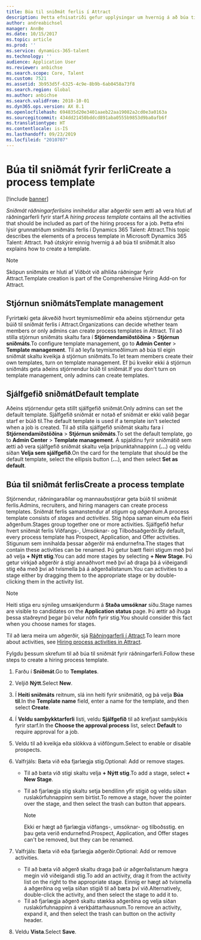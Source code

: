 ```yaml
---
title: Búa til sniðmát ferlis í Attract
description: Þetta efnisatriði gefur upplýsingar um hvernig á að búa til sniðmát ferlis í Attract.
author: andreabichsel
manager: AnnBe
ms.date: 10/15/2017
ms.topic: article
ms.prod: ''
ms.service: dynamics-365-talent
ms.technology: ''
audience: Application User
ms.reviewer: anbichse
ms.search.scope: Core, Talent
ms.custom: 7521
ms.assetid: 3b953d5f-6325-4c9e-8b9b-6ab0458a73f8
ms.search.region: Global
ms.author: anbichse
ms.search.validFrom: 2018-10-01
ms.dyn365.ops.version: AX 8.1
ms.openlocfilehash: 694835d20e3401aaeb22aa19082a2cd0e3a0163a
ms.sourcegitcommit: 434dd21450bddcd891aba0555b9853d9ba0afb6f
ms.translationtype: HT
ms.contentlocale: is-IS
ms.lasthandoff: 09/23/2019
ms.locfileid: "2010707"
---
```

# <a name="create-a-process-template"></a><span data-ttu-id="2ea47-103">Búa til sniðmát fyrir ferli</span><span class="sxs-lookup"><span data-stu-id="2ea47-103">Create a process template</span></span>

[!include [banner](includes/banner.md)]

<span data-ttu-id="2ea47-104">*Sniðmát ráðningarferlisins* inniheldur allar aðgerðir sem ætti að vera hluti af ráðningarferli fyrir starf.</span><span class="sxs-lookup"><span data-stu-id="2ea47-104">A *hiring process template* contains all the activities that should be included as part of the hiring process for a job.</span></span> <span data-ttu-id="2ea47-105">Þetta efni lýsir grunnatriðum sniðmáts ferlis í Dynamics 365 Talent: Attract.</span><span class="sxs-lookup"><span data-stu-id="2ea47-105">This topic describes the elements of a process template in Microsoft Dynamics 365 Talent: Attract.</span></span> <span data-ttu-id="2ea47-106">Það útskýrir einnig hvernig á að búa til sniðmát.</span><span class="sxs-lookup"><span data-stu-id="2ea47-106">It also explains how to create a template.</span></span>

> [!NOTE]
> <span data-ttu-id="2ea47-107">Sköpun sniðmáts er hluti af Viðbót við alhliða ráðningar fyrir Attract.</span><span class="sxs-lookup"><span data-stu-id="2ea47-107">Template creation is part of the Comprehensive Hiring Add-on for Attract.</span></span>

## <a name="template-management"></a><span data-ttu-id="2ea47-108">Stjórnun sniðmáts</span><span class="sxs-lookup"><span data-stu-id="2ea47-108">Template management</span></span>

<span data-ttu-id="2ea47-109">Fyrirtæki geta ákveðið hvort teymismeðlimir eða aðeins stjórnendur geta búið til sniðmát ferlis í Attract.</span><span class="sxs-lookup"><span data-stu-id="2ea47-109">Organizations can decide whether team members or only admins can create process templates in Attract.</span></span> <span data-ttu-id="2ea47-110">Til að stilla stjórnun sniðmáts skaltu fara í **Stjórnendamiðstöðina** \> **Stjórnun sniðmáts**.</span><span class="sxs-lookup"><span data-stu-id="2ea47-110">To configure template management, go to **Admin Center** \> **Template management**.</span></span> <span data-ttu-id="2ea47-111">Til að leyfa teymismeðlimum að búa til eigin sniðmát skaltu kveikja á stjórnun sniðmáts.</span><span class="sxs-lookup"><span data-stu-id="2ea47-111">To let team members create their own templates, turn on template management.</span></span> <span data-ttu-id="2ea47-112">Ef þú kveikir ekki á stjórnun sniðmáts geta aðeins stjórnendur búið til sniðmát.</span><span class="sxs-lookup"><span data-stu-id="2ea47-112">If you don't turn on template management, only admins can create templates.</span></span>

## <a name="default-template"></a><span data-ttu-id="2ea47-113">Sjálfgefið sniðmát</span><span class="sxs-lookup"><span data-stu-id="2ea47-113">Default template</span></span>

<span data-ttu-id="2ea47-114">Aðeins stjórnendur geta stillt sjálfgefið sniðmát.</span><span class="sxs-lookup"><span data-stu-id="2ea47-114">Only admins can set the default template.</span></span> <span data-ttu-id="2ea47-115">Sjálfgefið sniðmát er notað ef sniðmát er ekki valið þegar starf er búið til.</span><span class="sxs-lookup"><span data-stu-id="2ea47-115">The default template is used if a template isn't selected when a job is created.</span></span> <span data-ttu-id="2ea47-116">Til að stilla sjálfgefið sniðmát skaltu fara í **Stjórnendamiðstöðina** \> **Stjórnun sniðmáts**.</span><span class="sxs-lookup"><span data-stu-id="2ea47-116">To set the default template, go to **Admin Center** \> **Template management**.</span></span> <span data-ttu-id="2ea47-117">Á spjaldinu fyrir sniðmátið sem ætti að vera sjálfgefið sniðmát skaltu velja þrípunktahnappinn (**...**) og veldu síðan **Velja sem sjálfgefið**.</span><span class="sxs-lookup"><span data-stu-id="2ea47-117">On the card for the template that should be the default template, select the ellipsis button (**...**), and then select **Set as default**.</span></span>

## <a name="create-a-process-template"></a><span data-ttu-id="2ea47-118">Búa til sniðmát ferlis</span><span class="sxs-lookup"><span data-stu-id="2ea47-118">Create a process template</span></span>

<span data-ttu-id="2ea47-119">Stjórnendur, ráðningaraðilar og mannauðsstjórar geta búið til sniðmát ferlis.</span><span class="sxs-lookup"><span data-stu-id="2ea47-119">Admins, recruiters, and hiring managers can create process templates.</span></span> <span data-ttu-id="2ea47-120">Sniðmát ferlis samanstendur af *stigum* og *aðgerðum*.</span><span class="sxs-lookup"><span data-stu-id="2ea47-120">A process template consists of *stages* and *activities*.</span></span> <span data-ttu-id="2ea47-121">Stig hópa saman einum eða fleiri aðgerðum.</span><span class="sxs-lookup"><span data-stu-id="2ea47-121">Stages group together one or more activities.</span></span> <span data-ttu-id="2ea47-122">Sjálfgefið hefur hvert sniðmát ferlis Viðfangs-, Umsóknar- og Tilboðsaðgerðir.</span><span class="sxs-lookup"><span data-stu-id="2ea47-122">By default, every process template has Prospect, Application, and Offer activities.</span></span> <span data-ttu-id="2ea47-123">Stigunum sem innihalda þessar aðgerðir má endurnefna.</span><span class="sxs-lookup"><span data-stu-id="2ea47-123">The stages that contain these activities can be renamed.</span></span> <span data-ttu-id="2ea47-124">Þú getur bætt fleiri stigum með því að velja **+ Nýtt stig**.</span><span class="sxs-lookup"><span data-stu-id="2ea47-124">You can add more stages by selecting **+ New Stage**.</span></span> <span data-ttu-id="2ea47-125">Þú getur virkjað aðgerðir á stigi annaðhvort með því að draga þá á viðeigandi stig eða með því að tvísmella þá á aðgerðalistanum.</span><span class="sxs-lookup"><span data-stu-id="2ea47-125">You can activities to a stage either by dragging them to the appropriate stage or by double-clicking them in the activity list.</span></span>

> [!NOTE]
> <span data-ttu-id="2ea47-126">Heiti stiga eru sýnileg umsækjendurm á **Staða umsóknar** síðu.</span><span class="sxs-lookup"><span data-stu-id="2ea47-126">Stage names are visible to candidates on the **Application status** page.</span></span> <span data-ttu-id="2ea47-127">Þú ættir að íhuga þessa staðreynd þegar þú velur nöfn fyrir stig.</span><span class="sxs-lookup"><span data-stu-id="2ea47-127">You should consider this fact when you choose names for stages.</span></span>

<span data-ttu-id="2ea47-128">Til að læra meira um aðgerðir, sjá [Ráðningarferli í Attract](./activities-attract.md).</span><span class="sxs-lookup"><span data-stu-id="2ea47-128">To learn more about activities, see [Hiring process activities in Attract](./activities-attract.md).</span></span>

<span data-ttu-id="2ea47-129">Fylgdu þessum skrefum til að búa til sniðmát fyrir ráðningarferli.</span><span class="sxs-lookup"><span data-stu-id="2ea47-129">Follow these steps to create a hiring process template.</span></span>

1. <span data-ttu-id="2ea47-130">Farðu í **Sniðmát**.</span><span class="sxs-lookup"><span data-stu-id="2ea47-130">Go to **Templates**.</span></span>
2. <span data-ttu-id="2ea47-131">Veljið **Nýtt**.</span><span class="sxs-lookup"><span data-stu-id="2ea47-131">Select **New**.</span></span>
3. <span data-ttu-id="2ea47-132">Í **Heiti sniðmáts** reitnum, slá inn heiti fyrir sniðmátið, og þá velja **Búa til**.</span><span class="sxs-lookup"><span data-stu-id="2ea47-132">In the **Template name** field, enter a name for the template, and then select **Create**.</span></span>
4. <span data-ttu-id="2ea47-133">Í **Veldu samþykktarferli** listi, veldu **Sjálfgefið** til að krefjast samþykkis fyrir starf.</span><span class="sxs-lookup"><span data-stu-id="2ea47-133">In the **Choose the approval process** list, select **Default** to require approval for a job.</span></span>
5. <span data-ttu-id="2ea47-134">Veldu til að kveikja eða slökkva á viðföngum.</span><span class="sxs-lookup"><span data-stu-id="2ea47-134">Select to enable or disable prospects.</span></span>
6. <span data-ttu-id="2ea47-135">Valfrjáls: Bæta við eða fjarlægja stig.</span><span class="sxs-lookup"><span data-stu-id="2ea47-135">Optional: Add or remove stages.</span></span>

    - <span data-ttu-id="2ea47-136">Til að bæta við stigi skaltu velja **+ Nýtt stig**.</span><span class="sxs-lookup"><span data-stu-id="2ea47-136">To add a stage, select **+ New Stage**.</span></span>
    - <span data-ttu-id="2ea47-137">Til að fjarlægja stig skaltu setja bendilinn yfir stigið og veldu síðan ruslakörfuhnappinn sem birtist.</span><span class="sxs-lookup"><span data-stu-id="2ea47-137">To remove a stage, hover the pointer over the stage, and then select the trash can button that appears.</span></span>

        > [!NOTE]
        > <span data-ttu-id="2ea47-138">Ekki er hægt að fjarlægja viðfangs-, umsóknar- og tilboðsstig. en þau geta verið endurnefnd.</span><span class="sxs-lookup"><span data-stu-id="2ea47-138">Prospect, Application, and Offer stages can't be removed, but they can be renamed.</span></span>

7. <span data-ttu-id="2ea47-139">Valfrjáls: Bæta við eða fjarlægja aðgerðir.</span><span class="sxs-lookup"><span data-stu-id="2ea47-139">Optional: Add or remove activities.</span></span>

    - <span data-ttu-id="2ea47-140">Til að bæta við aðgerð skaltu draga það úr aðgerðalistanum hægra megin við viðeigandi stig.</span><span class="sxs-lookup"><span data-stu-id="2ea47-140">To add an activity, drag it from the activity list on the right to the appropriate stage.</span></span> <span data-ttu-id="2ea47-141">Einnig er hægt að tvísmella á aðgerðina og velja síðan stigið til að bæta því við.</span><span class="sxs-lookup"><span data-stu-id="2ea47-141">Alternatively, double-click the activity, and then select the stage to add it to.</span></span>
    - <span data-ttu-id="2ea47-142">Til að fjarlægja aðgerð skaltu stækka aðgerðina og velja síðan ruslakörfuhnappinn á verkþáttarhausnum.</span><span class="sxs-lookup"><span data-stu-id="2ea47-142">To remove an activity, expand it, and then select the trash can button on the activity header.</span></span>

8. <span data-ttu-id="2ea47-143">Veldu **Vista**.</span><span class="sxs-lookup"><span data-stu-id="2ea47-143">Select **Save**.</span></span>
